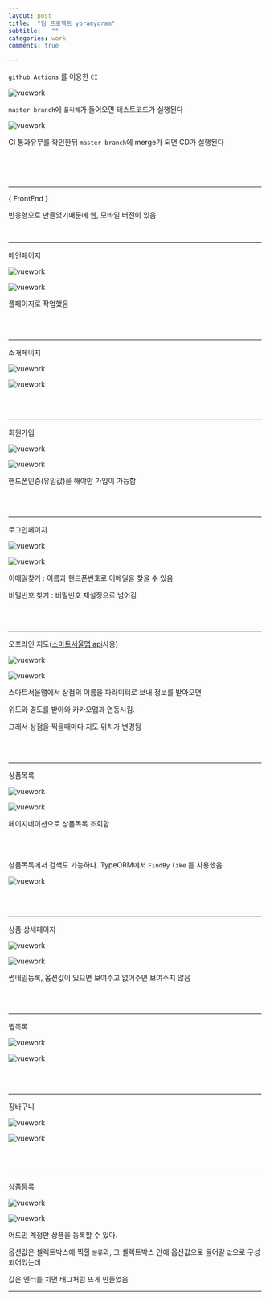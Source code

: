 ```yaml
---
layout: post
title:  "팀 프로젝트 yoramyoram"
subtitle:   ""
categories: work
comments: true

---
```






`github Actions` 를 이용한 `CI`

![vuework](/assets/img/work/yoramyoram/ci.gif)

`master branch`에 `풀리퀘`가 들어오면 테스트코드가 실행된다

![vuework](/assets/img/work/yoramyoram/cd.gif)

CI 통과유무를 확인한뒤 `master branch`에 merge가 되면 CD가 실행된다

<br>

<br>

<br>

---

{ FrontEnd }

반응형으로 만들었기때문에 웹, 모바일 버전이 있음

<br>

---

메인페이지

![vuework](/assets/img/work/yoramyoram/main.gif)

![vuework](/assets/img/work/yoramyoram/(m)main.gif)

풀페이지로 작업했음

<br>

<br>

---

소개페이지

![vuework](/assets/img/work/yoramyoram/introduction.gif)

![vuework](/assets/img/work/yoramyoram/(m)intro.gif)

<br>

<br>

---

회원가입

![vuework](/assets/img/work/yoramyoram/signup.gif)

![vuework](/assets/img/work/yoramyoram/(m)signup.gif)

핸드폰인증(유일값)을 해야만 가입이 가능함

<br>

<br>

---

로그인페이지

![vuework](/assets/img/work/yoramyoram/login.gif)

![vuework](/assets/img/work/yoramyoram/(m)login.gif)

이메일찾기 : 이름과 핸드폰번호로 이메일을 찾을 수 있음

비밀번호 찾기 : 비밀번호 재설정으로 넘어감

<br>

<br>

---

오프라인 지도([스마트서울맵 api](https://map.seoul.go.kr/smgis2/openApi)사용)

![vuework](/assets/img/work/yoramyoram/offline.gif)

![vuework](/assets/img/work/yoramyoram/(m)offline.gif)

스마트서울맵에서 상점의 이름을 파라미터로 보내 정보를 받아오면

위도와 경도를 받아와 카카오맵과 연동시킴.

그래서 상점을 찍을때마다 지도 위치가 변경됨

<br>

<br>

---

상품목록

![vuework](/assets/img/work/yoramyoram/list.gif)

![vuework](/assets/img/work/yoramyoram/(m)list.gif)

페이지네이션으로 상품목록 조회함

<br>

<br>

상품목록에서 검색도 가능하다. TypeORM에서 `FindBy` `like` 를 사용했음

![vuework](/assets/img/work/yoramyoram/search.gif)

<br>

<br>

---

상품 상세페이지

![vuework](/assets/img/work/yoramyoram/detail.gif)

![vuework](/assets/img/work/yoramyoram/(m)detail.gif)

썸네일등록, 옵션값이 있으면 보여주고 없어주면 보여주지 않음

<br>

<br>

---

찜목록

![vuework](/assets/img/work/yoramyoram/wishlist.gif)

![vuework](/assets/img/work/yoramyoram/(m)wishlist.gif)

<br>

<br>

---

장바구니

![vuework](/assets/img/work/yoramyoram/cart.gif)

![vuework](/assets/img/work/yoramyoram/(m)cart.gif)

<br>

<br>

---

상품등록

![vuework](/assets/img/work/yoramyoram/register.gif)

![vuework](/assets/img/work/yoramyoram/(m)register.gif)

어드민 계정만 상품을 등록할 수 있다. 

옵션값은 셀렉트박스에 찍힐 `분류`와, 그 셀렉트박스 안에 옵션값으로 들어갈 `값`으로 구성되어있는데

값은 엔터를 치면 태그처럼 뜨게 만들었음





---



<br>

<br>

